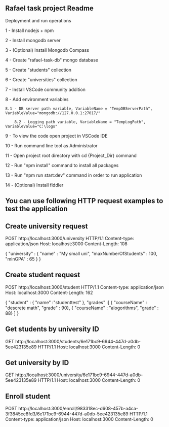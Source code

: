 ## Rafael task project Readme

Deployment and run operations

1 - Install nodejs + npm

2 - Install mongodb server

3 - (Optional) Install Mongodb Compass

4 - Create "rafael-task-db" mongo database

5 - Create "students" collection

6 - Create "universities" collection

7 - Install VSCode community addition

8 - Add environment variables

	8.1 - DB server path variable, VariableName = "TempDBServerPath", VariableValue="mongodb://127.0.0.1:27017/"
    
    	8.2 - Logging path variable, VariableName = "TempLogPath", VariableValue="C:\logs"

9 - To view the code open project in VSCode IDE 

10 - Run command line tool as Administrator

11 - Open project root directory with cd {Project_Dir} command

12 - Run "npm install" command to install all packages

13 - Run "npm run start:dev" command in order to run application

14 - (Optional) Install fiddler



## You can use following HTTP request examples to test the application


## Create university request

POST http://localhost:3000/university HTTP/1.1
Content-type: application/json
Host: localhost:3000
Content-Length: 108

{
	"university" : 
	{ 
		"name" : "My small uni",
		"maxNumberOfStudents" : 100,
		"minGPA" : 65
	}
}


## Create student request

POST http://localhost:3000/student HTTP/1.1
Content-type: application/json
Host: localhost:3000
Content-Length: 162

{
	"student" : { "name" :"studenttest" },
	"grades" :[
	{ "courseName" : "descrete math", "grade" : 90},
	{ "courseName" : "alogorithms", "grade" : 88}
	]
}


## Get students by university ID

GET http://localhost:3000/students/6e171bc9-6944-447d-a0db-5ee423135e89 HTTP/1.1
Host: localhost:3000
Content-Length: 0


## Get university by ID

GET http://localhost:3000/university/6e171bc9-6944-447d-a0db-5ee423135e89 HTTP/1.1
Host: localhost:3000
Content-Length: 0


## Enroll student

POST http://localhost:3000/enroll/983318ec-d608-457b-a4ca-3f3845cc8fd3/6e171bc9-6944-447d-a0db-5ee423135e89 HTTP/1.1
Content-type: application/json
Host: localhost:3000
Content-Length: 0
